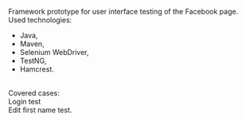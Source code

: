 Framework prototype for user interface testing of the Facebook page.<br />
Used technologies:<br />
  - Java,<br />
  - Maven,<br />
  - Selenium WebDriver,<br />
  - TestNG,<br />
  - Hamcrest.
<br />
Covered cases:<br />
  Login test<br />
  Edit first name test.
